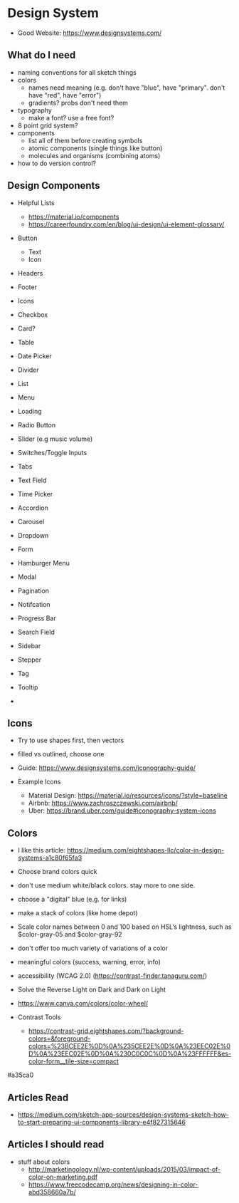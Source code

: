 # Design System

- Good Website: https://www.designsystems.com/

## What do I need

- naming conventions for all sketch things
- colors
  - names need meaning (e.g. don't have "blue", have "primary". don't have "red", have "error")
  - gradients? probs don't need them
- typography
  - make a font? use a free font?
- 8 point grid system?
- components
  - list all of them before creating symbols
  - atomic components (single things like button)
  - molecules and organisms (combining atoms)
- how to do version control?

## Design Components

- Helpful Lists
  - https://material.io/components
  - https://careerfoundry.com/en/blog/ui-design/ui-element-glossary/

- Button
  - Text
  - Icon
- Headers
- Footer
- Icons
- Checkbox
- Card?
- Table
- Date Picker
- Divider
- List
- Menu
- Loading
- Radio Button
- Slider (e.g music volume)
- Switches/Toggle Inputs
- Tabs
- Text Field
- Time Picker
- Accordion
- Carousel
- Dropdown
- Form
- Hamburger Menu
- Modal
- Pagination
- Notifcation
- Progress Bar
- Search Field
- Sidebar
- Stepper
- Tag
- Tooltip
- 

## Icons

- Try to use shapes first, then vectors
- filled vs outlined, choose one

- Guide: https://www.designsystems.com/iconography-guide/

- Example Icons
  - Material Design: https://material.io/resources/icons/?style=baseline
  - Airbnb: https://www.zachroszczewski.com/airbnb/
  - Uber: https://brand.uber.com/guide#iconography-system-icons

## Colors

- I like this article: https://medium.com/eightshapes-llc/color-in-design-systems-a1c80f65fa3

- Choose brand colors quick
- don't use medium white/black colors. stay more to one side.
- choose a "digital" blue (e.g. for links)
- make a stack of colors (like home depot)
- Scale color names between 0 and 100 based on HSL’s lightness, such as $color-gray-05 and $color-gray-92
- don't offer too much variety of variations of a color
- meaningful colors (success, warning, error, info)
- accessibility (WCAG 2.0) (https://contrast-finder.tanaguru.com/)
- Solve the Reverse Light on Dark and Dark on Light
- https://www.canva.com/colors/color-wheel/
- Contrast Tools
  - https://contrast-grid.eightshapes.com/?background-colors=&foreground-colors=%23BCEE2E%0D%0A%235CEE2E%0D%0A%23EEC02E%0D%0A%23EEC02E%0D%0A%230C0C0C%0D%0A%23FFFFFF&es-color-form__tile-size=compact

#a35ca0


## Articles Read

- https://medium.com/sketch-app-sources/design-systems-sketch-how-to-start-preparing-ui-components-library-e4f827315646

## Articles I should read

- stuff about colors
  - http://marketingology.nl/wp-content/uploads/2015/03/impact-of-color-on-marketing.pdf
  - https://www.freecodecamp.org/news/designing-in-color-abd358660a7b/
